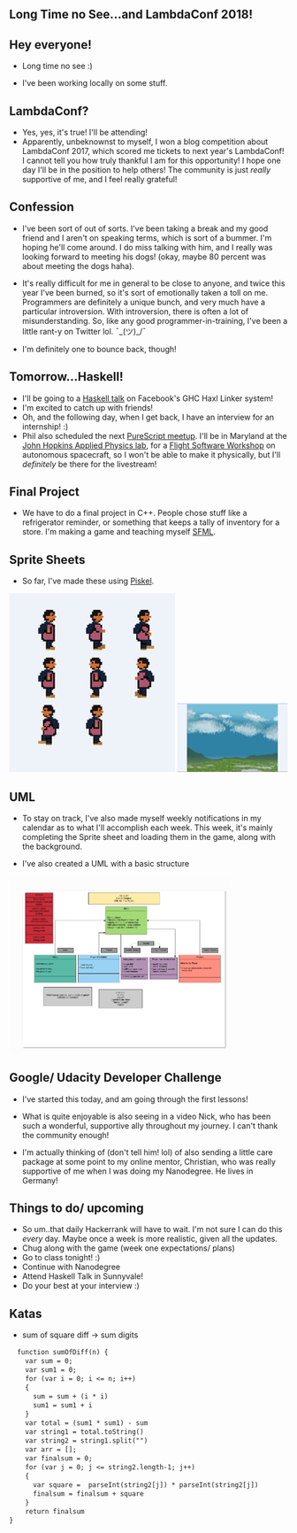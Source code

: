 ## Long Time no See...and LambdaConf 2018!

## Hey everyone!

- Long time no see :)

- I've been working locally on some stuff.

## LambdaConf?

- Yes, yes, it's true! I'll be attending! 
- Apparently, unbeknownst to myself, I won a blog competition about 
  LambdaConf 2017, which scored me tickets to next year's LambdaConf!
  I cannot tell you how truly thankful I am for this opportunity!
  I hope one day I'll be in the position to help others! The community 
  is just *really* supportive of me, and I feel really grateful!
  
## Confession

- I've been sort of out of sorts. I've been taking a break and my good
  friend and I aren't on speaking terms, which is sort of a bummer.
  I'm hoping he'll come around. I do miss talking with him, and I really 
  was looking forward to meeting his dogs! (okay, maybe 80 percent was
  about meeting the dogs haha).
- It's really difficult for me in general to be close to anyone, and twice
  this year I've been burned, so it's sort of emotionally taken a toll on me.
  Programmers are definitely a unique bunch, and very much have a particular 
  introversion. With introversion, there is often a lot of misunderstanding.
  So, like any good programmer-in-training,
  I've been a little rant-y on Twitter lol. ¯\_(ツ)_/¯
  
- I'm definitely one to bounce back, though!

## Tomorrow...Haskell!

- I'll be going to a [Haskell talk](https://www.meetup.com/haskellhackers/events/244525354/) on Facebook's GHC Haxl Linker system!
- I'm excited to catch up with friends!
- Oh, and the following day, when I get back, I have an interview for an internship! :)
- Phil also scheduled the next [PureScript meetup](https://www.meetup.com/LA-PureScript/events/244935247/). I'll be in Maryland at the [John Hopkins Applied Physics lab](https://en.wikipedia.org/wiki/Applied_Physics_Laboratory),
  for a [Flight Software Workshop](http://flightsoftware.jhuapl.edu/) on autonomous spacecraft, so I won't be able to make it physically,
  but I'll *definitely* be there for the livestream!

## Final Project

- We have to do a final project in C++.
  People chose stuff like a refrigerator reminder,
  or something that keeps a tally of inventory for a store.
  I'm making a game and teaching myself [SFML](https://www.sfml-dev.org/).
  
## Sprite Sheets

- So far, I've made these using [Piskel](https://www.piskelapp.com/).

<img src="/images/upp/up_001.png" width="300">

<img src="/images/upp/up_002.png" width="200">

## UML

- To stay on track, I've also made myself weekly notifications 
  in my calendar as to what I'll accomplish each week. 
  This week, it's mainly completing the Sprite sheet and loading
  them in the game, along with the background. 
  
- I've also created a UML with a basic structure 

<img src="/images/upp/up_003.png" width="400">

## Google/ Udacity Developer Challenge

- I've started this today, and am going through the first
  lessons! 
  
- What is quite enjoyable is also seeing in a video Nick,
  who has been such a wonderful, supportive ally throughout 
  my journey. I can't thank the community enough!
  
- I'm actually thinking of (don't tell him! lol) of also sending 
  a little care package at some point to my online mentor, Christian,
  who was really supportive of me when I was doing my Nanodegree.
  He lives in Germany!
  
## Things to do/ upcoming

- So um..that daily Hackerrank will have to wait. 
  I'm not sure I can do this *every* day. Maybe once a week is more realistic,
  given all the updates.
- Chug along with the game (week one expectations/ plans)
- Go to class tonight! :)
- Continue with Nanodegree
- Attend Haskell Talk in Sunnyvale! 
- Do your best at your interview :)

## Katas

- sum of square diff -> sum digits

```
  function sumOfDiff(n) {
    var sum = 0;
    var sum1 = 0;
    for (var i = 0; i <= n; i++)
    {
      sum = sum + (i * i)
      sum1 = sum1 + i
    }
    var total = (sum1 * sum1) - sum
    var string1 = total.toString()
    var string2 = string1.split("")
    var arr = [];
    var finalsum = 0;
    for (var j = 0; j <= string2.length-1; j++)
    {
      var square =  parseInt(string2[j]) * parseInt(string2[j])
      finalsum = finalsum + square
    }
    return finalsum
}
```




